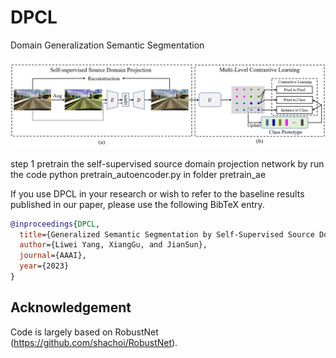 # DPCL
Domain Generalization Semantic Segmentation

<img src="./dpcl_framework.png"></img>


step 1 pretrain the self-supervised source domain projection network by run the code python pretrain_autoencoder.py in folder pretrain_ae

If you use DPCL in your research or wish to refer to the baseline results published in our paper, please use the following BibTeX entry.

```BibTeX
@inproceedings{DPCL,
  title={Generalized Semantic Segmentation by Self-Supervised Source Domain Projection and Multi-Level Contrastive Learning},
  author={Liwei Yang, XiangGu, and JianSun},
  journal={AAAI},
  year={2023}
}
```

## Acknowledgement

Code is largely based on RobustNet (https://github.com/shachoi/RobustNet).
